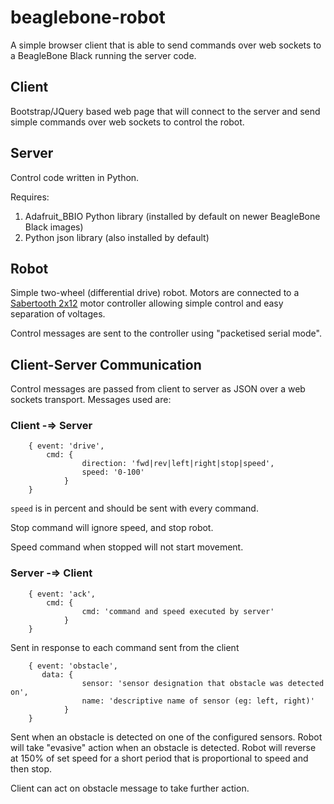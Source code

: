 beaglebone-robot
================

A simple browser client that is able to send commands over web sockets to a BeagleBone Black running the server code.

## Client
Bootstrap/JQuery based web page that will connect to the server and send simple commands over web sockets to control the robot.

## Server
Control code written in Python.

Requires:

1. Adafruit_BBIO Python library (installed by default on newer BeagleBone Black images)
2. Python json library (also installed by default)

## Robot
Simple two-wheel (differential drive) robot.  Motors are connected to a [Sabertooth 2x12](https://www.dimensionengineering.com/products/sabertooth2x12) motor controller allowing simple control and easy separation of voltages.

Control messages are sent to the controller using "packetised serial mode".

## Client-Server Communication
Control messages are passed from client to server as JSON over a web sockets transport.  Messages used are:

### Client -=> Server
```
    { event: 'drive',
        cmd: {
                direction: 'fwd|rev|left|right|stop|speed',
                speed: '0-100'
            }
    }
````

`speed` is in percent and should be sent with every command.

Stop command will ignore speed, and stop robot.

Speed command when stopped will not start movement.

### Server -=> Client
```
    { event: 'ack',
        cmd: {
                cmd: 'command and speed executed by server'
            }
    }
````

Sent in response to each command sent from the client

```
    { event: 'obstacle',
       data: {
                sensor: 'sensor designation that obstacle was detected on',
                name: 'descriptive name of sensor (eg: left, right)'
            }
    }
````

Sent when an obstacle is detected on one of the configured sensors.  Robot will take "evasive" action when an obstacle is detected.  Robot will reverse at 150% of set speed for a short period that is proportional to speed and then stop.

Client can act on obstacle message to take further action.
